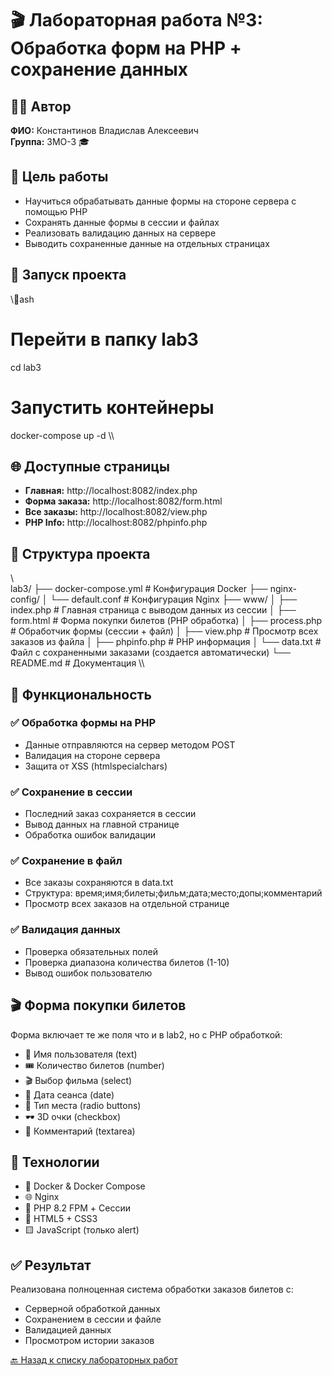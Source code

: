 ﻿# 🎬 Лабораторная работа №3: Обработка форм на PHP + сохранение данных

## 👨‍💻 Автор
**ФИО:** Константинов Владислав Алексеевич  
**Группа:** 3МО-3 🎓

## 🎯 Цель работы
- Научиться обрабатывать данные формы на стороне сервера с помощью PHP
- Сохранять данные формы в сессии и файлах
- Реализовать валидацию данных на сервере
- Выводить сохраненные данные на отдельных страницах

## 🚀 Запуск проекта

\\\ash
# Перейти в папку lab3
cd lab3

# Запустить контейнеры
docker-compose up -d
\\\

## 🌐 Доступные страницы

- **Главная:** http://localhost:8082/index.php
- **Форма заказа:** http://localhost:8082/form.html
- **Все заказы:** http://localhost:8082/view.php
- **PHP Info:** http://localhost:8082/phpinfo.php

## 📁 Структура проекта

\\\
lab3/
├── docker-compose.yml          # Конфигурация Docker
├── nginx-config/
│   └── default.conf           # Конфигурация Nginx
├── www/
│   ├── index.php              # Главная страница с выводом данных из сессии
│   ├── form.html              # Форма покупки билетов (PHP обработка)
│   ├── process.php            # Обработчик формы (сессии + файл)
│   ├── view.php               # Просмотр всех заказов из файла
│   ├── phpinfo.php            # PHP информация
│   └── data.txt               # Файл с сохраненными заказами (создается автоматически)
└── README.md                  # Документация
\\\

## 🔧 Функциональность

### ✅ Обработка формы на PHP
- Данные отправляются на сервер методом POST
- Валидация на стороне сервера
- Защита от XSS (htmlspecialchars)

### ✅ Сохранение в сессии
- Последний заказ сохраняется в сессии
- Вывод данных на главной странице
- Обработка ошибок валидации

### ✅ Сохранение в файл
- Все заказы сохраняются в data.txt
- Структура: время;имя;билеты;фильм;дата;место;допы;комментарий
- Просмотр всех заказов на отдельной странице

### ✅ Валидация данных
- Проверка обязательных полей
- Проверка диапазона количества билетов (1-10)
- Вывод ошибок пользователю

## 🎬 Форма покупки билетов

Форма включает те же поля что и в lab2, но с PHP обработкой:
- 👤 Имя пользователя (text)
- 🎟️ Количество билетов (number) 
- 🎬 Выбор фильма (select)
- 📅 Дата сеанса (date)
- 💺 Тип места (radio buttons)
- 🕶️ 3D очки (checkbox)
- 📝 Комментарий (textarea)

## 🔧 Технологии

- 🐳 Docker & Docker Compose
- 🌐 Nginx
- 🐘 PHP 8.2 FPM + Сессии
- 📄 HTML5 + CSS3
- 🟨 JavaScript (только alert)

## ✅ Результат

Реализована полноценная система обработки заказов билетов с:
- Серверной обработкой данных
- Сохранением в сессии и файле
- Валидацией данных
- Просмотром истории заказов

[🔙 Назад к списку лабораторных работ](../)
